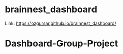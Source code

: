 # brainnest_dashboard
Link: https://ozgursar.github.io/brainnest_dashboard/
# Dashboard-Group-Project
